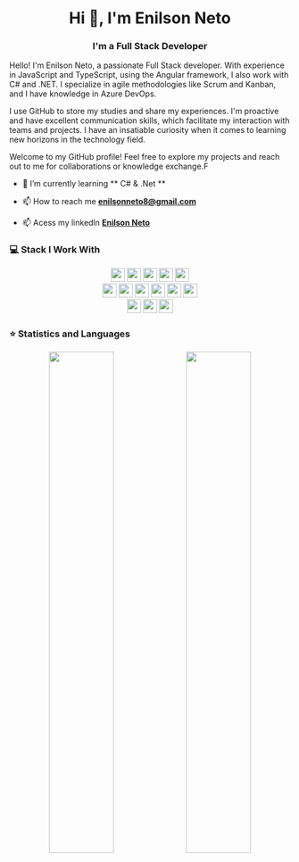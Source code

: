 <h1 align="center">Hi 👋, I'm Enilson Neto</h1>
<h3 align="center">I'm a Full Stack Developer</h3>

<p>Hello! I'm Enilson Neto, a passionate Full Stack developer. With experience in JavaScript and TypeScript, using the Angular framework, I also work with C# and .NET. I specialize in agile methodologies like Scrum and Kanban, and I have knowledge in Azure DevOps.

I use GitHub to store my studies and share my experiences. I'm proactive and have excellent communication skills, which facilitate my interaction with teams and projects. I have an insatiable curiosity when it comes to learning new horizons in the technology field.

Welcome to my GitHub profile! Feel free to explore my projects and reach out to me for collaborations or knowledge exchange.F</p>

- 🌱 I’m currently learning ** C# & .Net **

- 📫 How to reach me **enilsonneto8@gmail.com**
  
- 📫 Acess my linkedln **<a href="https://www.linkedin.com/in/enilson-neto">Enilson Neto</a>**


### 💻 Stack I Work With

<p  align="center">

<!-- Programming Language -->
<img src="https://img.shields.io/badge/typescript-0016F0.svg?&style=for-the-badge&logo=typescript&logoColor=white" height="25"/>
<img src="https://img.shields.io/badge/JavaScript-F7DF1E?style=for-the-badge&logo=javascript&logoColor=black" height="25">
<img src="https://img.shields.io/badge/Angular-FFFFFF.svg?&style=for-the-badge&logo=Angular&logoColor=red" height="25"/>
<img src="https://img.shields.io/badge/C%23-9900F0?style=for-the-badge&logo=c%20sharp&logoColor=white" height="25">
<img src="https://img.shields.io/badge/.Net-F07F00?style=for-the-badge" height="25">

<br>
<img src="https://img.shields.io/badge/firebase-ffca28?style=for-the-badge&logo=firebase&logoColor=black" height="25">
<img src="https://img.shields.io/badge/SQLite-07405E?style=for-the-badge&logo=sqlite&logoColor=white" height="25">
<img src="https://img.shields.io/badge/MongoDB-4EA94B?style=for-the-badge&logo=mongodb&logoColor=white" height="25">
<img src="https://img.shields.io/badge/PostgreSQL-316192?style=for-the-badge&logo=postgresql&logoColor=white" height="25">
<img src="https://img.shields.io/badge/MySQL-00000F?style=for-the-badge&logo=mysql&logoColor=white" height="25">
<img src="https://img.shields.io/badge/AIRTABLE-00CD19.svg?&style=for-the-badge&logo=AIRTABLE&logoColor=white" height="25"/>


<br>
<img src="https://img.shields.io/badge/React-20232A?style=for-the-badge&logo=react&logoColor=61DAFB" height="25">
<img src="https://img.shields.io/badge/Express.js-000000?style=for-the-badge&logo=Supabase&logoColor=white" height="25">
<img src="https://img.shields.io/badge/Node.js-43853D?style=for-the-badge&logo=node-dot-js&logoColor=white" height="25">


</p>

### ⭐ Statistics and Languages


<p align="center">
  <img width="48%" src="https://github-readme-stats.vercel.app/api?username=EnilsonNeto&show_icons=true&theme=tokyonight" />
  <img width="48%" src="https://github-readme-streak-stats.herokuapp.com/?user=EnilsonNeto&theme=tokyonight" />
</p>

